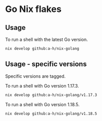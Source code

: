 # Go Nix flakes

## Usage

To run a shell with the latest Go version.

```sh
nix develop github:a-h/nix-golang
```

## Usage - specific versions

Specific versions are tagged.

To run a shell with Go version 1.17.3.

```sh
nix develop github:a-h/nix-golang/v1.17.3
```

To run a shell with Go version 1.18.5.

```sh
nix develop github:a-h/nix-golang/v1.18.5
```
